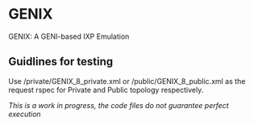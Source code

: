 # GENIX
GENIX: A GENI-based IXP Emulation

## Guidlines for testing
Use /private/GENIX_8_private.xml or /public/GENIX_8_public.xml as the request rspec for Private and Public topology respectively.

*This is a work in progress, the code files do not guarantee perfect execution*
